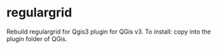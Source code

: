 # regulargrid
Rebuild regulargrid for Qgis3
plugin for QGis v3. 
To install: copy into the plugin folder of QGis.

